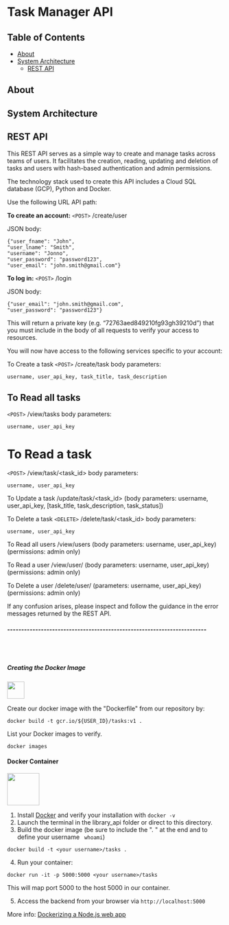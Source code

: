 # Task Manager API

## Table of Contents
- [About](#about)
- [System Architecture](#system-architecture)
  - [REST API](#rest-api)



## About 



## System Architecture





## REST API 
This REST API serves as a simple way to create and manage tasks across teams of users. It facilitates the creation, reading, updating and deletion of tasks and users with hash-based authentication and admin permissions.

The technology stack used to create this API includes a Cloud SQL database (GCP), Python and Docker.

Use the following URL API path:

**To create an account:**
`<POST>` /create/user
  
JSON body:
```
{"user_fname": "John", 
"user_lname": "Smith", 
"username": "Jonno", 
"user_password": "password123", 
"user_email": "john.smith@gmail.com"}
```
**To log in:**
`<POST>` /login

JSON body:
```
{"user_email": "john.smith@gmail.com",
"user_password": "password123"}
```

This will return a private key (e.g. “72763aed849210fg93gh39210d”) that you must include in the body of all requests to verify your access to resources.

You will now have access to the following services specific to your account:

To Create a task
`<POST>` /create/task
body parameters: 
```
username, user_api_key, task_title, task_description
```
## To Read all tasks
`<POST>` /view/tasks 
body parameters: 
```
username, user_api_key
```

# To Read a task
`<POST>` /view/task/<task_id>
body parameters: 
```
username, user_api_key
```

To Update a task
<PUT> /update/task/<task_id> (body parameters: username, user_api_key, [task_title, task_description, task_status])

To Delete a task
`<DELETE>` /delete/task/<task_id> 
body parameters:
```
username, user_api_key
```
To Read all users
<POST> /view/users (body parameters: username, user_api_key) (permissions: admin only)

To Read a user
<POST> /view/user/<username> (body parameters: username, user_api_key) (permissions: admin only)

To Delete a user
<DELETE> /delete/user/<username> (parameters: username, user_api_key) (permissions: admin only)

If any confusion arises, please inspect and follow the guidance in the error messages returned by the REST API.

  










#### -----------------------------------------------------------------------




<br><br>
##### Creating the Docker Image
<p align="left">
  <img src="https://www.docker.com/sites/default/files/d8/2019-07/horizontal-logo-monochromatic-white.png" height="40" />
</p>
Create our docker image with the "Dockerfile" from our repository by:

```
docker build -t gcr.io/${USER_ID}/tasks:v1 .
```

List your Docker images to verify.
```
docker images
```




#### Docker Container
<p align="left">
  <img src="https://www.docker.com/sites/default/files/d8/2019-07/horizontal-logo-monochromatic-white.png" height="75" />
</p>

1. Install [Docker](https://docs.docker.com/get-docker/) and verify your installation with ``` docker -v ```
2. Launch the terminal in the library_api folder or direct to this directory.
3. Build the docker image (be sure to include the ". " at the end and to define your username ``` whoami```)

```
docker build -t <your username>/tasks . 
```

4. Run your container:
```
docker run -it -p 5000:5000 <your username>/tasks 
```

This will map port 5000 to the host 5000 in our container. 

5. Access the backend from your browser via ``http://localhost:5000``

More info: [Dockerizing a Node.js web app](https://nodejs.org/en/docs/guides/nodejs-docker-webapp/) 

